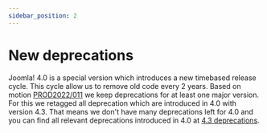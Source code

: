 ```yaml
---
sidebar_position: 2
---
```


New deprecations
===============

Joomla! 4.0 is a special version which introduces a new timebased release cycle. This
cycle allow us to remove old code every 2 years. Based on motion 
[PROD2022/011](https://volunteers.joomla.org/departments/production/reports/1793-production-dept-meeting-minutes-august-23-2022)
we keep deprecations for at least one major version. For this we retagged all deprecation
which are introduced in 4.0 with version 4.3. That means we don't have many deprecations left
for 4.0 and you can find all relevant deprecations introduced in 4.0 at [4.3 deprecations](../42-43/new-deprecations.md).
